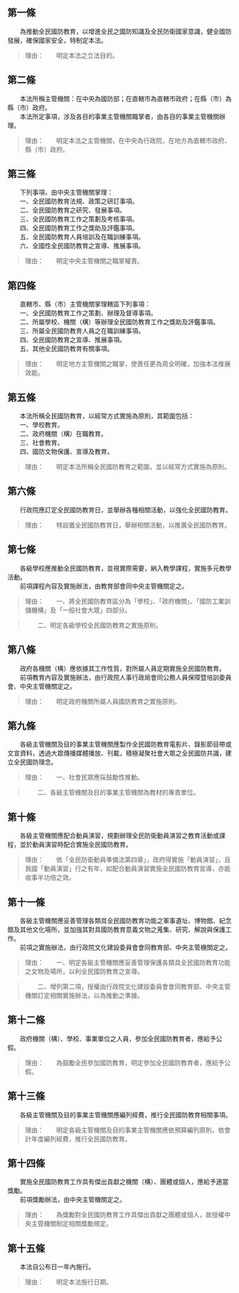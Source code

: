 第一條 
-------
　　為推動全民國防教育，以增進全民之國防知識及全民防衛國家意識，健全國防發展，確保國家安全，特制定本法。  
> 理由：　　明定本法之立法目的。



第二條 
-------
　　本法所稱主管機關：在中央為國防部；在直轄市為直轄市政府；在縣（市）為縣（市）政府。  
　　本法所定事項，涉及各目的事業主管機關職掌者，由各目的事業主管機關辦理。  
> 理由：　　明定本法之主管機關，在中央為行政院，在地方為直轄市政府、縣（市）政府。



第三條 
-------
　　下列事項，由中央主管機關掌理：  
　　一、全民國防教育法規、政策之研訂事項。  
　　二、全民國防教育之研究、發展事項。  
　　三、全民國防教育工作之策劃及考核事項。  
　　四、全民國防教育工作之獎助及評鑑事項。  
　　五、全民國防教育人員培訓及在職訓練事項。  
　　六、全國性全民國防教育之宣導、推展事項。  
> 理由：　　明定中央主管機關之職掌權責。



第四條 
-------
　　直轄市、縣（市）主管機關掌理轄區下列事項：  
　　一、全民國防教育工作之策劃、辦理及督導事項。  
　　二、所屬學校、機關（構）等辦理全民國防教育工作之獎助及評鑑事項。  
　　三、所屬全民國防教育人員之在職訓練事項。  
　　四、全民國防教育之宣導、推展事項。  
　　五、其他全民國防教育有關事項。  
> 理由：　　明定地方主管機關之職掌，使責任更為周全明確，加強本法推展效能。



第五條 
-------
　　本法所稱全民國防教育，以經常方式實施為原則，其範圍包括：  
　　一、學校教育。  
　　二、政府機關（構）在職教育。  
　　三、社會教育。  
　　四、國防文物保護、宣導及教育。  
> 理由：　　明定本法所稱全民國防教育之範圍，並以經常方式實施為原則。



第六條 
-------
　　行政院應訂定全民國防教育日，並舉辦各種相關活動，以強化全民國防教育。  
> 理由：　　特設置全民國防教育日，舉辦相關活動，以推廣全民國防教育。



第七條 
-------
　　各級學校應推動全民國防教育，並視實際需要，納入教學課程，實施多元教學活動。  
　　前項課程內容及實施辦法，由教育部會同中央主管機關定之。  
> 理由：　　一、將全民國防教育區分為「學校」、「政府機關」、「國防工業訓儲機構」及「一般社會大眾」四部分。

> 　　二、明定各級學校全民國防教育之實施原則。



第八條 
-------
　　政府各機關（構）應依據其工作性質，對所屬人員定期實施全民國防教育。  
　　前項教育內容及實施辦法，由行政院人事行政局會同公務人員保障暨培訓委員會、中央主管機關定之。  
> 理由：　　明定政府機關所屬人員國防教育之實施原則。



第九條 
-------
　　各級主管機關及目的事業主管機關應製作全民國防教育電影片、錄影節目帶或文宣資料，透過大眾傳播媒體播放、刊載，積極凝聚社會大眾之全民國防共識，建立全民國防理念。  
> 理由：　　一、社會民眾應採鼓勵性推動。

> 　　二、各級主管機關及目的事業主管機關為教材的專責單位。



第十條 
-------
　　各級主管機關應配合動員演習，規劃辦理全民防衛動員演習之教育活動或課程，並於動員演習時配合實施全民國防教育。  
> 理由：　　依「全民防衛動員準備法第四章」，政府得實施「動員演習」，且我國「動員演習」行之有年，如配合動員演習實施全民國防教育宣導，亦能收事半功倍之效。



第十一條 
---------
　　各級主管機關應妥善管理各類具全民國防教育功能之軍事遺址、博物館、紀念館及其他文化場所，並加強其對具國防教育意義文物之蒐集、研究、解說與保護工作。  
　　前項之實施辦法，由行政院文化建設委員會會同教育部、中央主管機關定之。  
> 理由：　　一、明定各級主管機關應妥善管理保護各類具全民國防教育功能之文物及場所，以利全民國防教育之宣導。

> 　　二、增列第二項，授權由行政院文化建設委員會會同教育部、中央主管機關訂定相關實施辦法，以為推動之準據。



第十二條 
---------
　　政府機關（構）、學校、事業單位之人員，參加全民國防教育者，應給予公假。  
> 理由：　　為鼓勵全民參加國防教育，明定參加全民國防教育者，應給予公假。



第十三條 
---------
　　各級主管機關及目的事業主管機關應編列經費，推行全民國防教育相關事項。  
> 理由：　　明定各級主管機關及目的事業主管機關應依預算編列原則，依會計年度編列經費，推行全民國防教育。



第十四條 
---------
　　實施全民國防教育工作具有傑出貢獻之機關（構）、團體或個人，應給予適當獎勵。  
　　前項獎勵辦法，由中央主管機關定之。  
> 理由：　　為獎勵對全民國防教育工作具傑出貢獻之團體或個人，故授權中央主管機關制定相關獎勵規定。



第十五條 
---------
　　本法自公布日一年內施行。  
> 理由：　　明定本法施行日期。